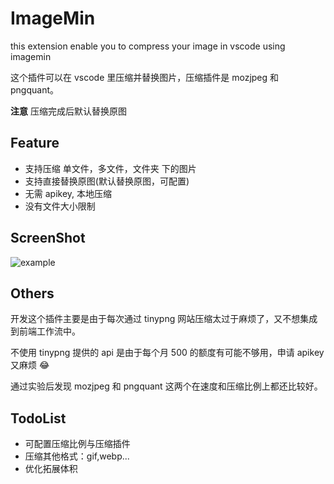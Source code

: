 # ImageMin

this extension enable you to compress your image in vscode using imagemin

这个插件可以在 vscode 里压缩并替换图片，压缩插件是 mozjpeg 和 pngquant。

**注意** 
压缩完成后默认替换原图


## Feature
- 支持压缩 单文件，多文件，文件夹 下的图片
- 支持直接替换原图(默认替换原图，可配置)
- 无需 apikey, 本地压缩
- 没有文件大小限制

## ScreenShot
![example](https://user-images.githubusercontent.com/13437430/72045953-5a7f7b80-32f2-11ea-8313-5a76e749f0dd.gif)

## Others
开发这个插件主要是由于每次通过 tinypng 网站压缩太过于麻烦了，又不想集成到前端工作流中。

不使用 tinypng 提供的 api 是由于每个月 500 的额度有可能不够用，申请 apikey 又麻烦 😂

通过实验后发现 mozjpeg 和 pngquant 这两个在速度和压缩比例上都还比较好。

## TodoList
- 可配置压缩比例与压缩插件
- 压缩其他格式：gif,webp...
- 优化拓展体积